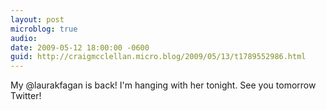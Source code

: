 ```yaml
---
layout: post
microblog: true
audio: 
date: 2009-05-12 18:00:00 -0600
guid: http://craigmcclellan.micro.blog/2009/05/13/t1789552986.html
---
```

My @laurakfagan is back! I'm hanging with her tonight. See you tomorrow Twitter!
